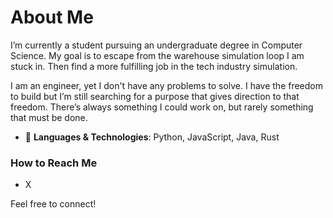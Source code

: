 # About Me

I’m currently a student pursuing an undergraduate degree in Computer Science. My goal is to escape from the warehouse simulation loop I am stuck in. Then find a more fulfilling job in the tech industry simulation. 

I am an engineer, yet I don't have any problems to solve. I have the freedom to build but I’m still searching for a purpose that gives direction to that freedom. There’s always something I could work on, but rarely something that must be done. 

- 👀 **Languages & Technologies**: Python, JavaScript, Java, Rust

### How to Reach Me
- X  

Feel free to connect!
